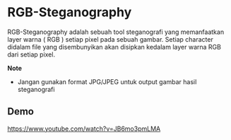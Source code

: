 # RGB-Steganography
RGB-Steganography adalah sebuah tool steganografi yang memanfaatkan layer warna ( RGB ) setiap pixel pada sebuah gambar. Setiap character didalam file yang disembunyikan akan disipkan kedalam layer warna RGB dari setiap pixel.

**Note**
- Jangan gunakan format JPG/JPEG untuk output gambar hasil steganografi

## Demo
https://www.youtube.com/watch?v=JB6mo3pmLMA

